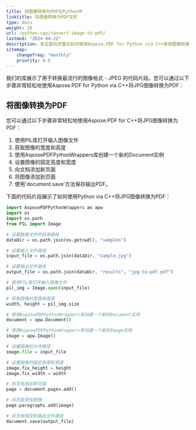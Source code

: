 ```yaml
---
title: 将图像转换为PDF在Python中
linktitle: 将图像转换为PDF文件
type: docs
weight: 10
url: /python-cpp/convert-image-to-pdf/
lastmod: "2024-04-22"
description: 本主题向您展示如何使用Aspose.PDF for Python via C++库将图像转换为PDF。
sitemap:
    changefreq: "monthly"
    priority: 0.8
---
```


我们的库展示了用于转换最流行的图像格式 - JPEG 的代码片段。您可以通过以下步骤非常轻松地使用Aspose.PDF for Python via C++将JPG图像转换为PDF：

## 将图像转换为PDF

您可以通过以下步骤非常轻松地使用Aspose.PDF for C++将JPG图像转换为PDF：

1. 使用PIL库打开输入图像文件
2. 获取图像的宽度和高度
3. 使用AsposePDFPythonWrappers库创建一个新的Document实例
4. 设置图像的固定高度和宽度
5. 向文档添加新页面
6. 将图像添加到页面
7. 使用'document.save'方法保存输出PDF。

下面的代码片段展示了如何使用Python via C++将JPG图像转换为PDF：

```python
import AsposePDFPythonWrappers as apw
import os
import os.path
from PIL import Image

# 设置数据文件的目录路径
dataDir = os.path.join(os.getcwd(), "samples")

# 设置输入文件路径
input_file = os.path.join(dataDir, "sample.jpg")

# 设置输出文件路径
output_file = os.path.join(dataDir, "results", "jpg-to-pdf.pdf")

# 使用PIL库打开输入图像文件
pil_img = Image.open(input_file)

# 获取图像的宽度和高度
width, height = pil_img.size

# 使用AsposePDFPythonWrappers库创建一个新的Document实例
document = apw.Document()

# 使用AsposePDFPythonWrappers库创建一个新的Image实例
image = apw.Image()

# 设置图像的文件路径
image.file = input_file

# 设置图像的固定高度和宽度
image.fix_height = height
image.fix_width = width

# 向文档添加新页面
page = document.pages.add()

# 向页面添加图像
page.paragraphs.add(image)

# 将文档保存到输出文件路径
document.save(output_file)
```